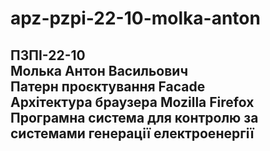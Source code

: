 # apz-pzpi-22-10-molka-anton
ПЗПІ-22-10  
Молька Антон Васильович  
Патерн проєктування Facade  
Архітектура браузера Mozilla Firefox  
Програмна система для контролю за системами генерації електроенергії 
---

